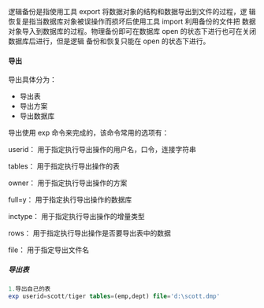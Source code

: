 逻辑备份是指使用工具 export 将数据对象的结构和数据导出到文件的过程，逻 辑恢复是指当数据库对象被误操作而损坏后使用工具 import 利用备份的文件把 数据对象导入到数据库的过程。物理备份即可在数据库 open 的状态下进行也可在关闭数据库后进行，但是逻辑 备份和恢复只能在 open 的状态下进行。

#### 导出

导出具体分为：

- 导出表
- 导出方案
- 导出数据库

导出使用 exp 命令来完成的，该命令常用的选项有：

userid： 用于指定执行导出操作的用户名，口令，连接字符串  

tables： 用于指定执行导出操作的表  

owner： 用于指定执行导出操作的方案  

full=y： 用于指定执行导出操作的数据库  

inctype： 用于指定执行导出操作的增量类型  

rows： 用于指定执行导出操作是否要导出表中的数据  

file： 用于指定导出文件名 

##### 导出表

```sql
1.导出自己的表
exp userid=scott/tiger tables=(emp,dept) file='d:\scott.dmp'
```

